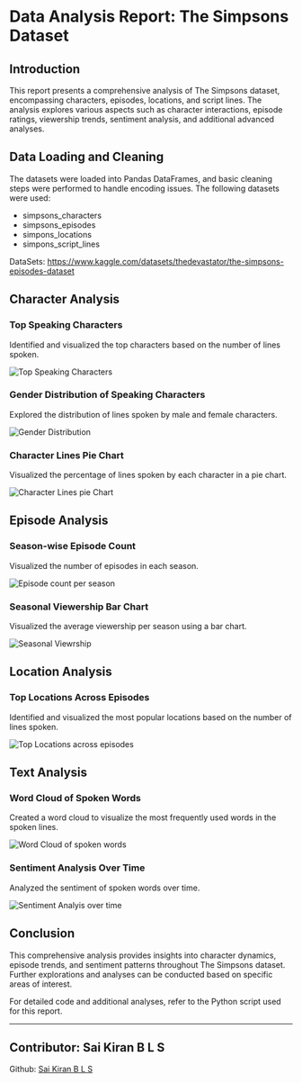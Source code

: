 # Data Analysis Report: The Simpsons Dataset

## Introduction
This report presents a comprehensive analysis of The Simpsons dataset, encompassing characters, episodes, locations, and script lines. The analysis explores various aspects such as character interactions, episode ratings, viewership trends, sentiment analysis, and additional advanced analyses.

## Data Loading and Cleaning
The datasets were loaded into Pandas DataFrames, and basic cleaning steps were performed to handle encoding issues. The following datasets were used:
- simpsons_characters
- simpsons_episodes
- simpons_locations
- simpons_script_lines

DataSets: https://www.kaggle.com/datasets/thedevastator/the-simpsons-episodes-dataset

## Character Analysis

### Top Speaking Characters
Identified and visualized the top characters based on the number of lines spoken.

![Top Speaking Characters](https://github.com/Bayyana-kiran/sdf/assets/99533113/60bd9db2-8bc4-4ffe-b333-75fcd6d8c2f0)


### Gender Distribution of Speaking Characters
Explored the distribution of lines spoken by male and female characters.

![Gender Distribution](https://github.com/Bayyana-kiran/sdf/assets/99533113/3f43f0b7-53c3-4a11-ab76-69044cbfab55)


### Character Lines Pie Chart
Visualized the percentage of lines spoken by each character in a pie chart.

![Character Lines pie Chart](https://github.com/Bayyana-kiran/sdf/assets/99533113/6fa8afb2-0529-40c1-ab50-d177ee9fab87)


## Episode Analysis

### Season-wise Episode Count
Visualized the number of episodes in each season.

![Episode count per season](https://github.com/Bayyana-kiran/sdf/assets/99533113/632a943e-b57b-4abc-b0ea-1885c3693630)




### Seasonal Viewership Bar Chart
Visualized the average viewership per season using a bar chart.

![Seasonal Viewrship](https://github.com/Bayyana-kiran/sdf/assets/99533113/7368c975-fa54-49a4-9ee5-8572ec98726c)

## Location Analysis

### Top Locations Across Episodes
Identified and visualized the most popular locations based on the number of lines spoken.

![Top Locations across episodes](https://github.com/Bayyana-kiran/sdf/assets/99533113/d6fb1949-e18d-4fae-b95e-0017bc36faef)



## Text Analysis

### Word Cloud of Spoken Words
Created a word cloud to visualize the most frequently used words in the spoken lines.

![Word Cloud of spoken words](https://github.com/Bayyana-kiran/sdf/assets/99533113/90fbb2aa-7ca3-4a0c-8e14-592581db492a)


### Sentiment Analysis Over Time
Analyzed the sentiment of spoken words over time.

![Sentiment Analyis over time](https://github.com/Bayyana-kiran/sdf/assets/99533113/c4390f94-6e7a-4871-a230-c477f6ac9e6c)


## Conclusion
This comprehensive analysis provides insights into character dynamics, episode trends, and sentiment patterns throughout The Simpsons dataset. Further explorations and analyses can be conducted based on specific areas of interest.

For detailed code and additional analyses, refer to the Python script used for this report.

---
## Contributor: Sai Kiran B L S

Github: [Sai Kiran B L S](https://github.com/Bayyana-kiran)

